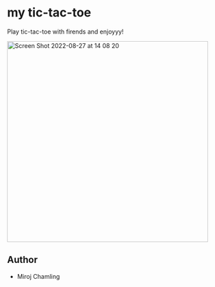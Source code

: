 # my tic-tac-toe

Play tic-tac-toe with firends and enjoyyy!

<img width="469" alt="Screen Shot 2022-08-27 at 14 08 20" src="https://user-images.githubusercontent.com/81049151/187022015-76660a83-1c00-4c04-bd3a-ec41ee133eab.png">


## Author 
* Miroj Chamling
